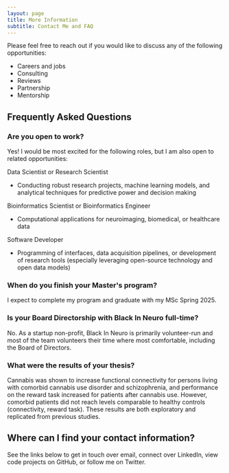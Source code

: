 ```yaml
---
layout: page
title: More Information
subtitle: Contact Me and FAQ
---
```


Please feel free to reach out if you would like to discuss any of the following opportunities:
- Careers and jobs
- Consulting
- Reviews
- Partnership
- Mentorship

## Frequently Asked Questions

### Are you open to work?

Yes! I would be most excited for the following roles, but I am also open to related opportunities:

Data Scientist or Research Scientist
- Conducting robust research projects, machine learning models, and analytical techniques for predictive power and decision making

Bioinformatics Scientist or Bioinformatics Engineer
- Computational applications for neuroimaging, biomedical, or healthcare data

Software Developer
- Programming of interfaces, data acquisition pipelines, or development of research tools (especially leveraging open-source technology and open data models)


### When do you finish your Master's program?

I expect to complete my program and graduate with my MSc Spring 2025.

### Is your Board Directorship with Black In Neuro full-time?

No. As a startup non-profit, Black In Neuro is primarily volunteer-run and most of the team volunteers their time where most comfortable, including the Board of Directors.

### What were the results of your thesis?

Cannabis was shown to increase functional connectivity for persons living with comorbid cannabis use disorder and schizophrenia, and performance on the reward task increased for patients after cannabis use. However, comorbid patients did not reach levels comparable to healthy controls (connectivity, reward task). These results are both exploratory and replicated from previous studies.
## Where can I find your contact information?

See the links below to get in touch over email, connect over LinkedIn, view code projects on GitHub, or follow me on Twitter.
